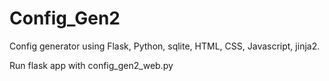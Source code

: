 # Config_Gen2

Config generator using Flask, Python, sqlite, HTML, CSS, Javascript, jinja2. 

Run flask app with config_gen2_web.py

